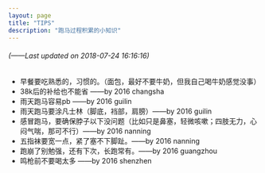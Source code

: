 ```yaml
---
layout: page
title: "TIPS"
description: "跑马过程积累的小知识"
---
```


###### (*——Last updated on 2018-07-24 16:16:16*)

* 早餐要吃熟悉的，习惯的。（面包，最好不要牛奶，但我自己喝牛奶感觉没事）
* 38k后的补给也不能省 ——by 2016 changsha
* 雨天跑马容易pb ——by 2016 guilin
* 雨天跑马要涂凡士林（脚底，裆部，肩膀）——by 2016 guilin
* 感冒跑马，要确保脖子以下没问题（比如只是鼻塞，轻微咳嗽；四肢无力，心闷气喘，那可不行）——by 2016 nanning
* 五指袜要宽一点，紧了塞不下脚趾。——by 2016 nanning
* 跑崩了别勉强，还有下次，长跑常有。——by 2016 guangzhou
* 鸣枪前不要喝太多 ——by 2016 shenzhen